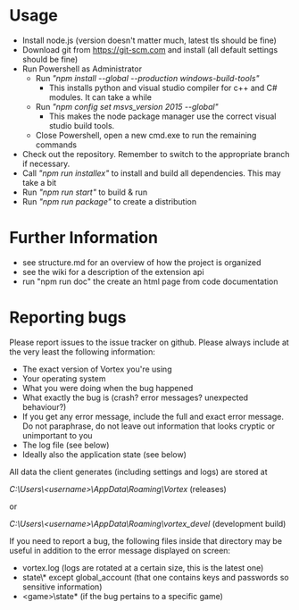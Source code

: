 # Usage

- Install node.js (version doesn't matter much, latest tls should be fine)
- Download git from https://git-scm.com and install (all default settings should be fine)
- Run Powershell as Administrator
  - Run _"npm install --global --production windows-build-tools"_
    * This installs python and visual studio compiler for c++ and C# modules. It can take a while
  - Run _"npm config set msvs_version 2015 --global"_
    * This makes the node package manager use the correct visual studio build tools.
  - Close Powershell, open a new cmd.exe to run the remaining commands
- Check out the repository. Remember to switch to the appropriate branch if necessary.
- Call _"npm run installex"_ to install and build all dependencies. This may take a bit
- Run _"npm run start"_ to build & run
- Run _"npm run package"_ to create a distribution

# Further Information

- see structure.md for an overview of how the project is organized
- see the wiki for a description of the extension api
- run "npm run doc" the create an html page from code documentation

# Reporting bugs

Please report issues to the issue tracker on github. Please always include at the very least the following information:
- The exact version of Vortex you're using
- Your operating system
- What you were doing when the bug happened
- What exactly the bug is (crash? error messages? unexpected behaviour?)
- If you get any error message, include the full and exact error message. Do not paraphrase, do not leave out information that looks cryptic or unimportant to you
- The log file (see below)
- Ideally also the application state (see below)

All data the client generates (including settings and logs) are stored at

_C:\Users\\<username\>\AppData\Roaming\Vortex_ (releases)

or

_C:\Users\\<username\>\AppData\Roaming\vortex\_devel_ (development build)

If you need to report a bug, the following files inside that directory may be useful in addition to the error message displayed on screen:

- vortex.log (logs are rotated at a certain size, this is the latest one)
- state\\* except global_account (that one contains keys and passwords so sensitive information)
- \<game\>\state\* (if the bug pertains to a specific game)